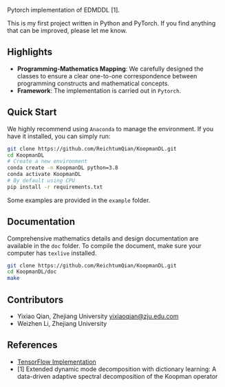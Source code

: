 
Pytorch implementation of EDMDDL [1].

This is my first project written in Python and PyTorch. If you find anything that can be improved, please let me know.

## Highlights

- **Programming-Mathematics Mapping**: We carefully designed the classes to ensure a clear one-to-one correspondence between programming constructs and mathematical concepts.
- **Framework**: The implementation is carried out in `Pytorch`.

## Quick Start

We highly recommend using `Anaconda` to manage the environment. If you have it installed, you can simply run:

``` bash
git clone https://github.com/ReichtumQian/KoopmanDL.git
cd KoopmanDL
# Create a new environment
conda create -n KoopmanDL python=3.8
conda activate KoopmanDL
# By default using CPU
pip install -r requirements.txt
```

Some examples are provided in the `example` folder.

## Documentation

Comprehensive mathematics details and design documentation are available in the `doc` folder. To compile the document, make sure your computer has `texlive` installed.

``` bash
git clone https://github.com/ReichtumQian/KoopmanDL.git
cd KoopmanDL/doc
make
```

## Contributors

- Yixiao Qian, Zhejiang University <yixiaoqian@zju.edu.com>
- Weizhen Li, Zhejiang University

## References

- [TensorFlow Implementation](https://github.com/MLDS-NUS/KoopmanDL/tree/main)
- [1] Extended dynamic mode decomposition with dictionary learning: A data-driven adaptive spectral decomposition of the Koopman operator
